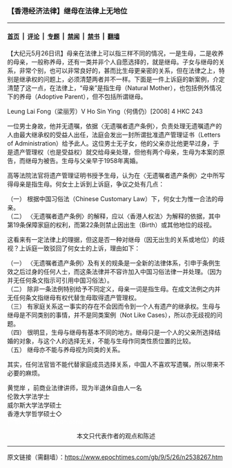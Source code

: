 ### 【香港经济法律】继母在法律上无地位

---

#### [首页](../../../..?n2538267) &nbsp;|&nbsp; [评论](../../../../../epoch-comment?n2538267) &nbsp;|&nbsp; [专题](../../../../../epoch-special?n2538267) &nbsp;|&nbsp; [禁闻](../../../../../epoch-news?n2538267) &nbsp;|&nbsp; [禁书](../../../../../books?n2538267) &nbsp;|&nbsp; [翻墙](https://github.com/gfw-breaker/nogfw/blob/master/README.md?n2538267)


<div class="post_content" id="artbody" itemprop="articleBody">
 <!-- article content begin -->
 <p>
  【大纪元5月26日讯】母亲在法律上可以指三样不同的情况，一是生母，二是收养的母亲，一般称养母，还有一类并非个人自愿选择的，就是继母。子女与继母的关系，非常个别，也可以非常良好的，甚而比生母更亲密的关系，但在法律之上，特别是继承权的问题上，必须清楚两者并不一样。下面是一件上诉庭的新案例，介定清楚了这一点，在法律上，“母亲”是指生母（Natural Mother），也包括例外情况下的养母（Adoptive Parent），但不包括所谓继母。
 </p>
 <p>
  Leung Lai Fong（梁丽芳）V Ho Sin Ying（何倩仍）[2008] 4 HKC 243
 </p>
 <p>
  一位男士身故，他并无遗嘱，依据〈无遗嘱者遗产条例〉，负责处理无遗嘱遗产的人由最大继承权的受益人出任，法庭会发出一封所谓批准遗产管理证书（Letters of Administration）给予此人。这位男士无子女，他的父亲亦比他更早过身，于是遗产管理权（也是受益权）就交给母亲处理，但他有两个母亲，生母为本案的原告，而继母为被告。生母与父亲早于1958年离婚。
 </p>
 <p>
  高等法院法官将遗产管理证明书授予生母，认为在〈无遗嘱者遗产条例〉之中所写得母亲是指生母。何女士上诉到上诉庭，争议之处有几点：
 </p>
 <p>
  （一） 根据中国习俗法（Chinese Customary Law）下，何女士为惟一合法的母亲。
  <br/>
  （二） 〈无遗嘱者遗产条例〉的解释，应以〈香港人权法〉为解释的依据，其中第19条保障家庭的权利，而第22条则禁止因出生（Birth）或其他地位的歧视。
 </p>
 <p>
  这看来有一定法律上的理据，但这是否一种对继母（因无出生的关系或地位）的歧视？上诉庭一致驳回了何女士的上诉，理由如下：
 </p>
 <p>
  （一） 〈无遗嘱者遗产条例〉及有关的规条是一全新的法律体系，引申于条例生效之后过身的任何人士，而这条法律并不容许加入中国习俗法律一并处理。（因为并无任何条文指示可引用中国习俗法）。
  <br/>
  （二） 除非一条法例特别给予不同定义，母亲一词是指生母。在成文法例之内并无任何条文指继母有权代替生母取得遗产管理权。
  <br/>
  （三） 有家庭关系这一事实的存在不会因而令到一个人有遗产的继承权。生母与继母是不同类别的事情，并不是同类案例（Not Like Cases），所以亦无歧视的问题。
  <br/>
  （四） 很明显，生母与继母有基本不同的地方。继母只是一个人的父亲所选择结婚的对象，与这个人的选择无关，不能与生母作同类性质位置的比较。
  <br/>
  （五） 继母亦不能与养母视为同类的关系。
 </p>
 <p>
  其实，任何法官皆不能代替家庭成员选择关系，中国人不喜欢写遗嘱，所以带来不必要的麻烦。
 </p>
 <p>
  <ok href="https://www.epochtimes.com/gb/tag/%E9%BB%84%E8%A7%89%E5%B2%B8.html">
   黄觉岸
  </ok>
  ，前商业法律讲师，现为半退休自由人一名
  <br/>
  伦敦大学法学士
  <br/>
  威尔斯大学法学硕士
  <br/>
  香港大学哲学硕士◇
  <br/>
  <font color="#ffffff">
   (http://www.dajiyuan.com)
  </font>
  <br/>
  <center>
   <font class="GY13">
    本文只代表作者的观点和陈述
   </font>
  </center>
 </p>
 <!-- article content end -->
 <div id="below_article_ad">
 </div>
</div>


---

原文链接（需翻墙）：https://www.epochtimes.com/gb/9/5/26/n2538267.htm